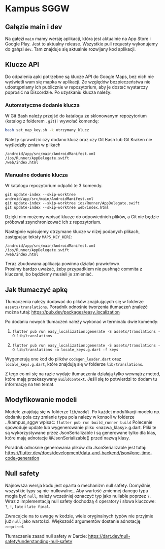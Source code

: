 # Kampus SGGW

## Gałęzie main i dev
Na gałęzi ```main``` mamy wersję aplikacji, która jest aktualnie na App Store i Google Play. Jest to aktualny release. Wszystkie pull requesty wykonujemy do gałęzi ```dev```. Tam znajduje się aktualnie rozwijany kod aplikacji.

## Klucze API
Do odpalenia apki potrzebne są klucze API do Google Maps, bez nich nie wyświetli wam się mapka w aplikacji. 
Ze względów bezpieczeństwa nie udostępniamy ich publicznie w repozytorium, aby je dostać wystarczy poprosić na Discordzie. Po uzyskaniu klucza należy:

### Automatyczne dodanie klucza
W Git Bash należy przejść do katalogu ze sklonowanym repozytorium (katalog z folderem `.git`) i wywołać komendę:
``` bash
bash set_map_key.sh -k otrzymany_klucz
```
Należy sprawdzić czy dodano klucz oraz czy Git Bash lub Git Kraken nie wyśledziły zmian w plikach
```
/android/app/src/main/AndroidManifest.xml
/ios/Runner/AppDelegate.swift
/web/index.html
```

### Manualne dodanie klucza
W katalogu repozytorium odpalić te 3 komendy.
```
git update-index --skip-worktree android/app/src/main/AndroidManifest.xml
git update-index --skip-worktree ios/Runner/AppDelegate.swift
git update-index --skip-worktree web/index.html
```
Dzięki nim możemy wpisać klucze do odpowiednich plików, a Git nie będzie próbował zsynchronizować
ich z repozytorium.

Następnie wpisujemy otrzymane klucze w niżej podanych plikach, zastępując teksty `MAPS_KEY_HERE`:
```
/android/app/src/main/AndroidManifest.xml
/ios/Runner/AppDelegate.swift
/web/index.html
```
Teraz zbudowana aplikacja powinna działać prawidłowo.  
Prosimy bardzo uważać, żeby przypadkiem nie pushnąć commita z kluczami, bo będziemy musieli je zmieniać.

## Jak tłumaczyć apkę
Tłumaczenia należy dodawać do plików znajdujących się w folderze ```assets/translations```.
Poradnik odnośnie tworzenia tłumaczeń znaleźć można tutaj: https://pub.dev/packages/easy_localization

Po dodaniu nowych tłumaczeń należy wykonać w terminalu dwie komendy:

1) ```flutter pub run easy_localization:generate -S assets/translations -O lib/translations```

2) ```flutter pub run easy_localization:generate -S assets/translations -O lib/translations -o locale_keys.g.dart -f keys```

Wygenerują one kod do plików ```codegen_loader.dart``` oraz ```locale_keys.g.dart```, które znajdują się w folderze ```lib/translations```.

Z tego co mi się na razie wydaje tłumaczenia działają tylko wewnątrz metod, które mają przekazywany ```BuildContext```. Jeśli się to potwierdzi to dodam tu informację na ten temat.

## Modyfikowanie modeli
Modele znajdują się w folderze ```lib/model```.
Po każdej modyfikacji modelu np. dodaniu pola czy zmianie typu pola należy w konsoli w folderze ../kampus_sggw wpisać:
```flutter pub run build_runner build```
Polecenie spowoduje update lub wygenerowanie pliku <nazwa_klasy>.g.dart. Pliki te są wykorzystywane przez JsonSerializable i są generowane tylko dla klas, które mają adnotacje @JsonSerializable() przed nazwą klasy.

Poradnik odnośnie generowania plików dla JsonSerializable jest tutaj: https://flutter.dev/docs/development/data-and-backend/json#one-time-code-generation

## Null safety
Najnowsza wersja kodu jest oparta o mechanizm null safety. Domyślnie, wszystkie typy są nie-nullowalne,. Aby wartość zmiennej danego typu mogła być ```null```, należy wcześniej oznaczyć typ jako nullable poprzez ```?```. Wraz z implementacją null safety dochodzą 4 operatory i słowa kluczowe: ```?```, ```!```, ```late``` i ```late final```.

Zwracajcie na to uwagę w kodzie, wiele oryginalnych typów nie przyjmie już ```null``` jako wartości. Większość argumentów dostanie adnotację ```required```. 

Tłumaczenie zasad null safety w Darcie: https://dart.dev/null-safety/understanding-null-safety
